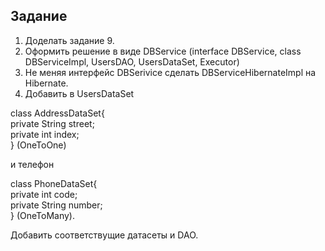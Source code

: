 ﻿Задание
----
1. Доделать задание 9.
2. Оформить решение в виде DBService (interface DBService, class DBServiceImpl, UsersDAO, UsersDataSet, Executor)
3. Не меняя интерфейс DBSerivice сделать DBServiceHibernateImpl на Hibernate.
4. Добавить в UsersDataSet 

class AddressDataSet{  
 private String street;  
 private int index;  
} (OneToOne)
  
и телефон  
  
class PhoneDataSet{  
 private int code;  
 private String number;  
} (OneToMany).  
  
Добавить соответствущие датасеты и DAO. 